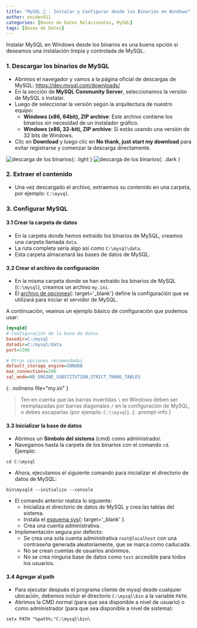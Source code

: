 ```yaml
---
title: "MySQL 🐬 : Instalar y Configurar desde los Binarios en Windows"
author: enidev911
categories: [Bases de Datos Relacionales, MySQL]
tags: [Bases de Datos]
---
```


Instalar MySQL en Windows desde los binarios es una buena opción si deseamos una instalación limpia y controlada de MySQL.


### 1. Descargar los binarios de MySQL

- Abrimos el navegador y vamos a la página oficial de descargas de MySQL: <a href="https://dev.mysql.com/downloads/" target="_blank">https://dev.mysql.com/downloads/</a>
- En la sección de **MySQL Community Server**, seleccionamos la versión de MySQL s instalar.
- Luego de seleccionar la versión según la arquitectura de nuestro equipo:
  - **Windows (x86, 64bit), ZIP archive**: Este archivo contiene los binarios sin necesidad de un instalador gráfico.
  - **Windows (x86, 32-bit), ZIP archive**: Si estás usando una versión de 32 bits de Windows.
- Clic en **Download** y luego clic en **No thank, just start my download** para evitar registrarse y comenzar la descarga directamente.

![descarga de los binarios](mysql/download-binary-mysql-light.png){: .light }
![descarga de los binarios](mysql/download-binary-mysql-dark.png){: .dark }

### 2. Extraer el contenido

- Una vez descargado el archivo, extraemos su contenido en una carpeta, por ejemplo: `C:\mysql`.

### 3. Configurar MySQL

#### 3.1 Crear la carpeta de datos

- En la carpeta donde hemos extraído los binarios de MySQL, creamos una carpeta llamada `data`.
- La ruta completa sería algo así como `C:\mysql\data`.
- Esta carpeta almacenará las bases de datos de MySQL.

#### 3.2 Crear el archivo de configuración

- En la misma carpeta donde se han extraído los binarios de MySQL (`C:\mysql`), creamos un archivo `my.ini`.  
- El [archivo de opciones](https://dev.mysql.com/doc/refman/8.4/en/option-files.html){: target='_blank'} define la configuración que se utilizará para iniciar el servidor de MySQL.

A continuación, veamos un ejemplo básico de configuración que podemos usar:

```ini
[mysqld]
# Configuración de la base de datos
basedir=C:/mysql
datadir=C:/mysql/data
port=3306

# Otras opciones recomendadas
default_storage_engine=INNODB
max_connections=200
sql_mode=NO_ENGINE_SUBSTITUTION,STRICT_TRANS_TABLES
```
{: .nolineno file="my.ini" }

> Ten en cuenta que las barras invertidas `\` en Windows deben ser reemplazadas por barras diagonales `/` en la configuración de MySQL, o debes escaparlas (por ejemplo: `C:\\mysql`).
{: .prompt-info }

#### 3.3 Inicializar la base de datos

- Abrimos un **Símbolo del sistema** (cmd) como administrador.
- Navegamos hasta la carpeta de los binarios con el comando `cd`. Ejemplo:

```console
cd C:\mysql
```
- Ahora, ejecutamos el siguiente comando para inicializar el directorio de datos de MySQL:

```console
bin\mysqld --initialize --console
```

- El comando anterior realiza lo siguiente:
  - Inicializa el directorio de datos de MySQL y crea las tablas del sistema.
  - Instala el [esquema sys](https://dev.mysql.com/doc/refman/8.0/en/sys-schema.html){: target='_blank' }.
  - Crea una cuenta administrativa.
- Implementación segura por defecto:
  - Se crea una sola cuenta administrativa `root@localhost` con una contraseña generada aleatoriamente, que se marca como caducada.
  - No se crean cuentas de usuarios anónimos.
  - No se crea ninguna base de datos como `test` accesible para todos los usuarios.
  
#### 3.4 Agregar al path

- Para ejecutar después el programa cliente de mysql desde cualquier ubicación, debemos incluir el directorio `C:\mysql\bin` a la variable `PATH`.
- Abrimos la CMD normal (para que sea disponible a nivel de usuario) o como administrador (para que sea disponible a nivel de sistema):

```
setx PATH "%path%;"C:\mysql\bin\
```
  

